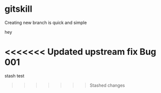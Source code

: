 # gitskill

Creating new branch is quick and simple

hey

<<<<<<< Updated upstream
fix Bug 001
=======
stash test
>>>>>>> Stashed changes
